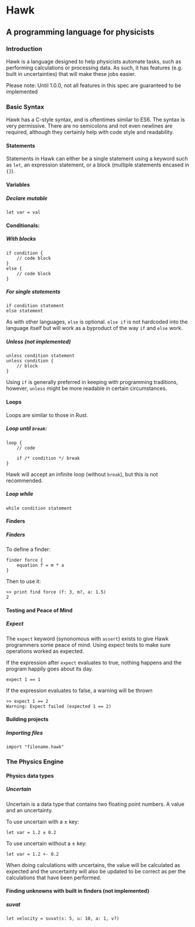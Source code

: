 # Hawk
## A programming language for physicists

### Introduction

Hawk is a language designed to help physicists automate tasks, such as performing calculations or processing data. As such, it has features (e.g. built in uncertainties) that will make these jobs easier.

Please note: Until 1.0.0, not all features in this spec are guaranteed to be implemented
### Basic Syntax

Hawk has a C-style syntax, and is oftentimes similar to ES6. The syntax is very permissive. There are no semicolons and not even newlines are required, although they certainly help with code style and readability.

#### Statements

Statements in Hawk can either be a single statement using a keyword such as `let`, an expression statement, or a block (multiple statements encased in `{}`).

#### Variables

##### Declare mutable

`let var = val`

#### Conditionals:

##### With blocks
```
if condition {
    // code block
}
else {
    // code block
}
```
##### For single statements
```
if condition statement
else statement
```
As with other languages, `else` is optional. `else if` is not hardcoded into the language itself but will work as a byproduct of the way `if` and `else` work.

##### Unless (not implemented)

```
unless condition statement
unless condition {
    // block
}
```
Using `if` is generally preferred in keeping with programming traditions, however, `unless` might be more readable in certain circumstances. 

#### Loops

Loops are similar to those in Rust.

##### Loop until `break`:
```
loop {
    // code

    if /* condition */ break
}
```
Hawk will accept an infinite loop (without `break`), but this is not recommended. 

##### Loop while
```
while condition statement
```

#### Finders

##### Finders
To define a finder:

```
finder force {
    equation f = m * a
}
```

Then to use it:
```
>> print find force (f: 3, m?, a: 1.5)
2
```

#### Testing and Peace of Mind

##### Expect

The `expect` keyword (synonomous with `assert`) exists to give Hawk programmers some peace of mind. Using expect tests to make sure operations worked as expected.

If the expression after `expect` evaluates to true, nothing happens and the program happily goes about its day.

```
expect 1 == 1
```

If the expression evaluates to false, a warning will be thrown
```
>> expect 1 == 2
Warning: Expect failed (expected 1 == 2)
```



#### Building projects

##### Importing files

```
import "filename.hawk"
```

### The Physics Engine

#### Physics data types

##### Uncertain

Uncertain is a data type that contains two floating point numbers. A value and an uncertainty. 

To use uncertain with a ± key:

`let var = 1.2 ± 0.2`

To use uncertain without a ± key:

`let var = 1.2 +- 0.2`

When doing calculations with uncertains, the value will be calculated as expected and the uncertainty will also be updated to be correct as per the calculations that have been performed.

#### Finding unknowns with built in finders (not implemented)

##### suvat
```
let velocity = suvat(s: 5, u: 10, a: 1, v?)